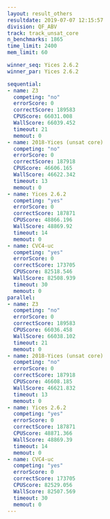 ```yaml
---
layout: result_others
resultdate: 2019-07-07 12:15:57
division: QF_ABV
track: track_unsat_core
n_benchmarks: 1865
time_limit: 2400
mem_limit: 60

winner_seq: Yices 2.6.2
winner_par: Yices 2.6.2

sequential:
- name: Z3
  competing: "no"
  errorScore: 0
  correctScore: 189583
  CPUScore: 66031.008
  WallScore: 66039.452
  timeout: 21
  memout: 0
- name: 2018-Yices (unsat core)
  competing: "no"
  errorScore: 0
  correctScore: 187918
  CPUScore: 46606.165
  WallScore: 46622.342
  timeout: 13
  memout: 0
- name: Yices 2.6.2
  competing: "yes"
  errorScore: 0
  correctScore: 187871
  CPUScore: 48866.196
  WallScore: 48869.92
  timeout: 14
  memout: 0
- name: CVC4-uc
  competing: "yes"
  errorScore: 0
  correctScore: 173705
  CPUScore: 82518.546
  WallScore: 82508.939
  timeout: 30
  memout: 0
parallel:
- name: Z3
  competing: "no"
  errorScore: 0
  correctScore: 189583
  CPUScore: 66036.458
  WallScore: 66038.102
  timeout: 21
  memout: 0
- name: 2018-Yices (unsat core)
  competing: "no"
  errorScore: 0
  correctScore: 187918
  CPUScore: 46608.185
  WallScore: 46621.832
  timeout: 13
  memout: 0
- name: Yices 2.6.2
  competing: "yes"
  errorScore: 0
  correctScore: 187871
  CPUScore: 48871.366
  WallScore: 48869.39
  timeout: 14
  memout: 0
- name: CVC4-uc
  competing: "yes"
  errorScore: 0
  correctScore: 173705
  CPUScore: 82529.056
  WallScore: 82507.569
  timeout: 30
  memout: 0
---
```

